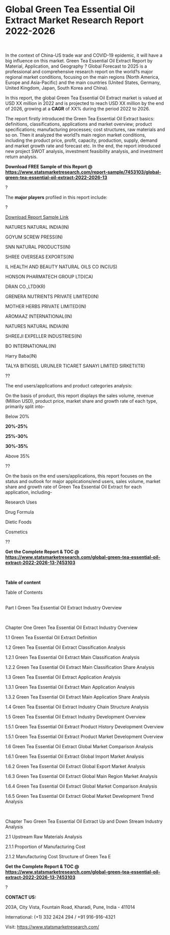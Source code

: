<h1>Global Green Tea Essential Oil Extract Market Research Report 2022-2026</h1><br/><p>In the context of China-US trade war and COVID-19 epidemic, it will have a big influence on this market. Green Tea Essential Oil Extract Report by Material, Application, and Geography ? Global Forecast to 2025 is a professional and comprehensive research report on the world?s major regional market conditions, focusing on the main regions (North America, Europe and Asia-Pacific) and the main countries (United States, Germany, United Kingdom, Japan, South Korea and China).</p>
 
 
 
 <p>In this report, the global Green Tea Essential Oil Extract market is valued at USD XX million in 2022 and is projected to reach USD XX million by the end of 2026, growing at a <strong>CAGR</strong> of XX% during the period 2022 to 2026.</p>
 
 
 
 <p>The report firstly introduced the Green Tea Essential Oil Extract basics: definitions, classifications, applications and market overview; product specifications; manufacturing processes; cost structures, raw materials and so on. Then it analyzed the world?s main region market conditions, including the product price, profit, capacity, production, supply, demand and market growth rate and forecast etc. In the end, the report introduced new project SWOT analysis, investment feasibility analysis, and investment return analysis.</p>
 
 
 
 <div><b>Download FREE Sample of this Report @ <a href="https://www.statsmarketresearch.com/download-free-sample/7453103/global-green-tea-essential-oil-extract-2022-2026-13">https://www.statsmarketresearch.com/report-sample/7453103/global-green-tea-essential-oil-extract-2022-2026-13</a></b></div>
 
 
 
 <p>? </p>
 
 
 
 <p>The <strong>major players</strong> profiled in this report include:</p>
 
 
 
 <p>? </p>
 
 
 
 <p><a href="https://www.statsmarketresearch.com/download-free-sample/7453103/global-green-tea-essential-oil-extract-2022-2026-13">Download Report Sample Link</a></p>
 
 
 
 <p>NATURES NATURAL INDIA(IN)</p>
 
 
 
 <p>GOYUM SCREW PRESS(IN)</p>
 
 
 
 <p>SNN NATURAL PRODUCTS(IN)</p>
 
 
 
 <p>SHREE OVERSEAS EXPORTS(IN)</p>
 
 
 
 <p>IL HEALTH AND BEAUTY NATURAL OILS CO INC(US)</p>
 
 
 
 <p>HONSON PHARMATECH GROUP LTD(CA)</p>
 
 
 
 <p>DRAN CO.,LTD(KR)</p>
 
 
 
 <p>GRENERA NUTRIENTS PRIVATE LIMITED(IN)</p>
 
 
 
 <p>MOTHER HERBS PRIVATE LIMITED(IN)</p>
 
 
 
 <p>AROMAAZ INTERNATIONAL(IN)</p>
 
 
 
 <p>NATURES NATURAL INDIA(IN)</p>
 
 
 
 <p>SHREEJI EXPELLER INDUSTRIES(IN)</p>
 
 
 
 <p>BO INTERNATIONAL(IN)</p>
 
 
 
 <p>Harry Baba(IN)</p>
 
 
 
 <p>TALYA BITKISEL URUNLER TICARET SANAYI LIMITED SIRKETI(TR)</p>
 
 
 
 <p>??</p>
 
 
 
 <p>The end users/applications and product categories analysis:</p>
 
 
 
 <p>On the basis of product, this report displays the sales volume, revenue (Million USD), product price, market share and growth rate of each type, primarily split into-</p>
 
 
 
 <p>Below 20%</p>
 
 
 
 <p><strong>20%-25%</strong></p>
 
 
 
 <p><strong>25%-30%</strong></p>
 
 
 
 <p><strong>30%-35%</strong></p>
 
 
 
 <p>Above 35%</p>
 
 
 
 <p>??</p>
 
 
 
 <p>On the basis on the end users/applications, this report focuses on the status and outlook for major applications/end users, sales volume, market share and growth rate of Green Tea Essential Oil Extract for each application, including-</p>
 
 
 
 <p>Research Uses</p>
 
 
 
 <p>Drug Formula</p>
 
 
 
 <p>Dietic Foods</p>
 
 
 
 <p>Cosmetics</p>
 
 
 
 <p>??</p>
 
 
 
 <div><b>Get the Complete Report & TOC @ <a href="https://www.statsmarketresearch.com/global-green-tea-essential-oil-extract-2022-2026-13-7453103">https://www.statsmarketresearch.com/global-green-tea-essential-oil-extract-2022-2026-13-7453103</a></b></div>
 
 
 
 <p><br />
 
 <b>Table of content</b></p>
 
 
 
 <p>Table of Contents<br />
 
 <br />
 
 Part I Green Tea Essential Oil Extract Industry Overview<br />
 
 <br />
 
 Chapter One Green Tea Essential Oil Extract Industry Overview<br />
 
 1.1 Green Tea Essential Oil Extract Definition<br />
 
 1.2 Green Tea Essential Oil Extract Classification Analysis<br />
 
 1.2.1 Green Tea Essential Oil Extract Main Classification Analysis<br />
 
 1.2.2 Green Tea Essential Oil Extract Main Classification Share Analysis<br />
 
 1.3 Green Tea Essential Oil Extract Application Analysis<br />
 
 1.3.1 Green Tea Essential Oil Extract Main Application Analysis<br />
 
 1.3.2 Green Tea Essential Oil Extract Main Application Share Analysis<br />
 
 1.4 Green Tea Essential Oil Extract Industry Chain Structure Analysis<br />
 
 1.5 Green Tea Essential Oil Extract Industry Development Overview<br />
 
 1.5.1 Green Tea Essential Oil Extract Product History Development Overview<br />
 
 1.5.1 Green Tea Essential Oil Extract Product Market Development Overview<br />
 
 1.6 Green Tea Essential Oil Extract Global Market Comparison Analysis<br />
 
 1.6.1 Green Tea Essential Oil Extract Global Import Market Analysis<br />
 
 1.6.2 Green Tea Essential Oil Extract Global Export Market Analysis<br />
 
 1.6.3 Green Tea Essential Oil Extract Global Main Region Market Analysis<br />
 
 1.6.4 Green Tea Essential Oil Extract Global Market Comparison Analysis<br />
 
 1.6.5 Green Tea Essential Oil Extract Global Market Development Trend Analysis<br />
 
 <br />
 
 Chapter Two Green Tea Essential Oil Extract Up and Down Stream Industry Analysis<br />
 
 2.1 Upstream Raw Materials Analysis<br />
 
 2.1.1 Proportion of Manufacturing Cost<br />
 
 2.1.2 Manufacturing Cost Structure of Green Tea E</p>
 
 
 
 <div><b>Get the Complete Report & TOC @ <a href="https://www.statsmarketresearch.com/global-green-tea-essential-oil-extract-2022-2026-13-7453103">https://www.statsmarketresearch.com/global-green-tea-essential-oil-extract-2022-2026-13-7453103</a></b></div>
 
 
 
 <p>? </p>
 
 
 
 <p><b>CONTACT US:</b><br />
 
 203A, City Vista, Fountain Road, Kharadi, Pune, India - 411014<br />
 
 International: (+1) 332 2424 294 / +91 916-916-4321<br />
 
 Visit: <a href="https://www.statsmarketresearch.com/">https://www.statsmarketresearch.com/</a></p>